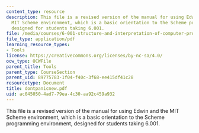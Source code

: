 ```yaml
---
content_type: resource
description: This file is a revised version of the manual for using Edwin and the
  MIT Scheme environment, which is a basic orientation to the Scheme programming environment,
  designed for students taking 6.001.
file: /media/courses/6-001-structure-and-interpretation-of-computer-programs-spring-2005/ac0450504ad779ea4c30aa92c459a932_dontpanicnew.pdf
file_type: application/pdf
learning_resource_types:
- Tools
license: https://creativecommons.org/licenses/by-nc-sa/4.0/
ocw_type: OCWFile
parent_title: Tools
parent_type: CourseSection
parent_uid: 89775783-1f04-f40c-3f68-ee415df41c28
resourcetype: Document
title: dontpanicnew.pdf
uid: ac045050-4ad7-79ea-4c30-aa92c459a932
---
```

This file is a revised version of the manual for using Edwin and the MIT Scheme environment, which is a basic orientation to the Scheme programming environment, designed for students taking 6.001.